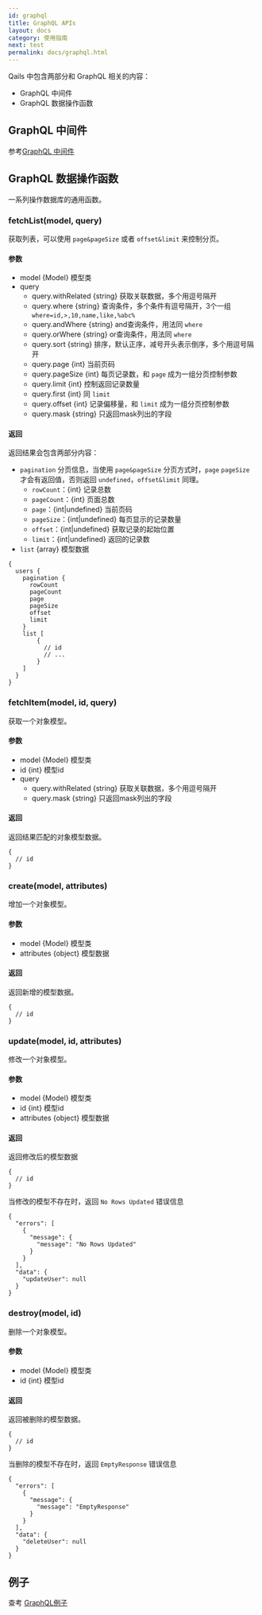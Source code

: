 ```yaml
---
id: graphql
title: GraphQL APIs
layout: docs
category: 使用指南
next: test
permalink: docs/graphql.html
---
```


Qails 中包含两部分和 GraphQL 相关的内容：

- GraphQL 中间件
- GraphQL 数据操作函数

## GraphQL 中间件
参考[GraphQL 中间件](/docs/graphql.html)

## GraphQL 数据操作函数
一系列操作数据库的通用函数。

### fetchList(model, query)
获取列表，可以使用 `page&pageSize` 或者 `offset&limit` 来控制分页。

#### 参数
- model {Model} 模型类
- query
    - query.withRelated {string} 获取关联数据，多个用逗号隔开
    - query.where {string} 查询条件，多个条件有逗号隔开，3个一组 `where=id,>,10,name,like,%abc%`
    - query.andWhere {string} and查询条件，用法同 `where`
    - query.orWhere {string} or查询条件，用法同 `where`
    - query.sort {string} 排序，默认正序，减号开头表示倒序，多个用逗号隔开
    - query.page {int} 当前页码
    - query.pageSize {int} 每页记录数，和 `page` 成为一组分页控制参数
    - query.limit {int} 控制返回记录数量
    - query.first {int} 同 `limit`
    - query.offset {int} 记录偏移量，和 `limit` 成为一组分页控制参数
    - query.mask {string} 只返回mask列出的字段

#### 返回
返回结果会包含两部分内容：

- `pagination` 分页信息，当使用 `page&pageSize` 分页方式时，`page` `pageSize` 才会有返回值，否则返回 `undefined`，`offset&limit` 同理。
    - `rowCount`：{int} 记录总数
    - `pageCount`：{int} 页面总数
    - `page`：{int|undefined} 当前页码
    - `pageSize`：{int|undefined} 每页显示的记录数量
    - `offset`：{int|undefined} 获取记录的起始位置
    - `limit`：{int|undefined} 返回的记录数
- `list` {array} 模型数据

```
{
  users {
    pagination {
      rowCount
      pageCount
      page
      pageSize
      offset
      limit
    }
    list [
        {
          // id
          // ...
        }
    ]
  }
}
```

### fetchItem(model, id, query)
获取一个对象模型。

#### 参数
- model {Model} 模型类
- id {int} 模型id
- query
    - query.withRelated {string} 获取关联数据，多个用逗号隔开
    - query.mask {string} 只返回mask列出的字段

#### 返回
返回结果匹配的对象模型数据。

```
{
  // id
}
```

### create(model, attributes)
增加一个对象模型。

#### 参数
- model {Model} 模型类
- attributes {object} 模型数据

#### 返回
返回新增的模型数据。

```
{
  // id
}
```

### update(model, id, attributes)
修改一个对象模型。

#### 参数
- model {Model} 模型类
- id {int} 模型id
- attributes {object} 模型数据

#### 返回
返回修改后的模型数据

```
{
  // id
}
```

当修改的模型不存在时，返回 `No Rows Updated` 错误信息

```
{
  "errors": [
    {
      "message": {
        "message": "No Rows Updated"
      }
    }
  ],
  "data": {
    "updateUser": null
  }
}
```

### destroy(model, id)
删除一个对象模型。

#### 参数
- model {Model} 模型类
- id {int} 模型id

#### 返回
返回被删除的模型数据。

```
{
  // id
}
```

当删除的模型不存在时，返回 `EmptyResponse` 错误信息

```
{
  "errors": [
    {
      "message": {
        "message": "EmptyResponse"
      }
    }
  ],
  "data": {
    "deleteUser": null
  }
}
```

## 例子
查考 [GraphQL例子](https://github.com/qails/qails/tree/master/examples/graphql)
